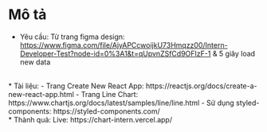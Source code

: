 # Mô tả
* Yêu cầu: Từ trang figma design: https://www.figma.com/file/AjyAPCcwoijkU73Hmqzz00/Intern-Developer-Test?node-id=0%3A1&t=qUpvnZSfCd9OFIzF-1 & 5 giây load new data
<br />
* Tài liệu:
- Trang Create New React App: https://reactjs.org/docs/create-a-new-react-app.html
- Trang Line Chart: https://www.chartjs.org/docs/latest/samples/line/line.html
- Sử dụng styled-components: https://styled-components.com/
<br />
* Thành quả:
Live: https://chart-intern.vercel.app/



